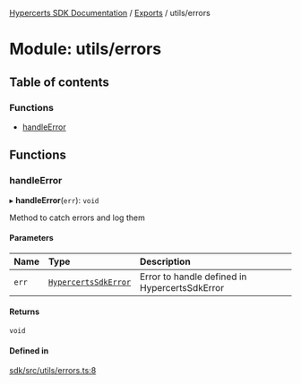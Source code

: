 [Hypercerts SDK Documentation](../README.md) / [Exports](../modules.md) / utils/errors

# Module: utils/errors

## Table of contents

### Functions

- [handleError](utils_errors.md#handleerror)

## Functions

### handleError

▸ **handleError**(`err`): `void`

Method to catch errors and log them

#### Parameters

| Name  | Type                                                       | Description                                   |
| :---- | :--------------------------------------------------------- | :-------------------------------------------- |
| `err` | [`HypercertsSdkError`](types_errors.md#hypercertssdkerror) | Error to handle defined in HypercertsSdkError |

#### Returns

`void`

#### Defined in

[sdk/src/utils/errors.ts:8](https://github.com/Network-Goods/hypercerts/blob/29cf555/sdk/src/utils/errors.ts#L8)
